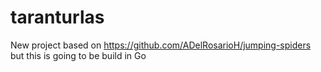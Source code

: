 # taranturlas
New project based on https://github.com/ADelRosarioH/jumping-spiders but this is going to be build in Go
